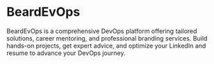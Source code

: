 # BeardEvOps 
BeardEvOps is a comprehensive DevOps platform offering tailored solutions, career mentoring, and professional branding services. Build hands-on projects, get expert advice, and optimize your LinkedIn and resume to advance your DevOps journey.
